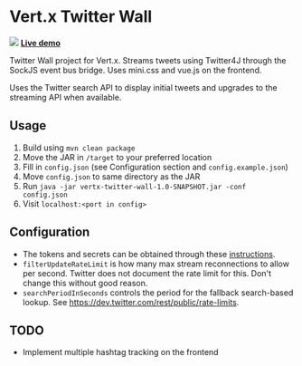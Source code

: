 Vert.x Twitter Wall
==

![](https://i.imgur.com/sZqt0CO.png)
**[Live demo](http://twitterwall.yunyul.in/)**

Twitter Wall project for Vert.x. Streams tweets using Twitter4J through the SockJS event bus bridge. Uses mini.css and vue.js on the frontend.

Uses the Twitter search API to display initial tweets and upgrades to the streaming API when available.

Usage
--

1. Build using `mvn clean package`
2. Move the JAR in `/target` to your preferred location
3. Fill in `config.json` (see Configuration section and `config.example.json`)
4. Move `config.json` to same directory as the JAR
5. Run `java -jar vertx-twitter-wall-1.0-SNAPSHOT.jar -conf config.json`
6. Visit `localhost:<port in config>`

Configuration
--

* The tokens and secrets can be obtained through these [instructions](http://stackoverflow.com/a/12335636).
* `filterUpdateRateLimit` is how many max stream reconnections to allow per second. Twitter does not document the rate limit for this. Don't change this without good reason.
* `searchPeriodInSeconds` controls the period for the fallback search-based lookup. See https://dev.twitter.com/rest/public/rate-limits.

TODO
--

* Implement multiple hashtag tracking on the frontend
